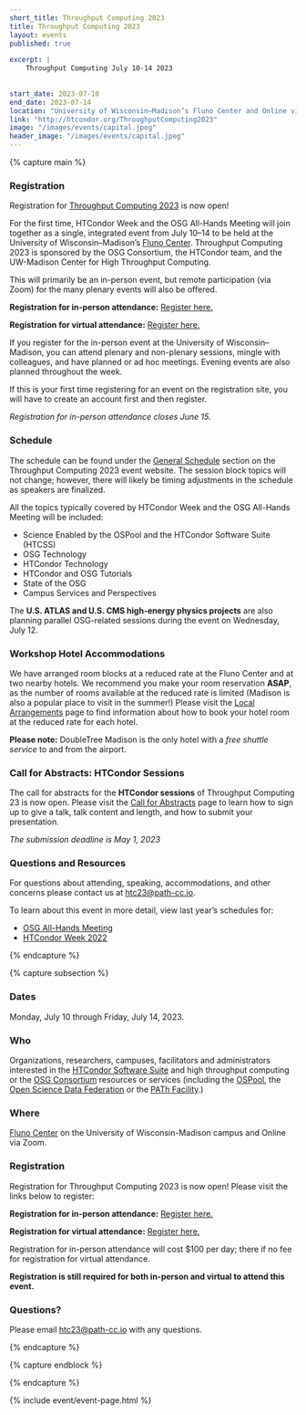 ```yaml
---
short_title: Throughput Computing 2023
title: Throughput Computing 2023
layout: events
published: true

excerpt: |
    Throughput Computing July 10-14 2023
    
    
start_date: 2023-07-10
end_date: 2023-07-14
location: "University of Wisconsin–Madison’s Fluno Center and Online via Zoom"
link: "http://htcondor.org/ThroughputComputing2023"
image: "/images/events/capital.jpeg"
header_image: "/images/events/capital.jpeg"
---
```


{% capture main %}

### Registration

Registration for [Throughput Computing 2023](https://agenda.hep.wisc.edu/event/2014/) is now open!

For the first time, HTCondor Week and the OSG All-Hands Meeting will join together as a single, integrated event from July 10–14 to be held at the University of Wisconsin–Madison’s [Fluno Center](https://fluno.com/). Throughput Computing 2023 is sponsored by the OSG Consortium, the HTCondor team, and the UW-Madison Center for High Throughput Computing.

This will primarily be an in-person event, but remote participation (via Zoom) for the many plenary events will also be offered. 

**Registration for in-person attendance:** [Register here.](https://uw.ungerboeck.com/prod/emc00/PublicSignIn.aspx?&aat=hAc2KhMWB4wgUAGwFEqLOM9xYB4D841E2wk3wrAJ6R8%3d)

**Registration for virtual attendance:** [Register here.](https://agenda.hep.wisc.edu/event/2014/registrations/251/)

If you register for the in-person event at the University of Wisconsin–Madison, you can attend plenary and non-plenary sessions, mingle with colleagues, and have planned or ad hoc meetings. Evening events are also planned throughout the week.

If this is your first time registering for an event on the registration site, you will have to create an account first and then register.

*Registration for in-person attendance closes June 15.*

### Schedule

The schedule can be found under the [General Schedule](https://agenda.hep.wisc.edu/event/2014/timetable/#20230710) section on the Throughput Computing  2023 event website. The session block topics will not change; however, there will likely be timing adjustments in the schedule as speakers are finalized. 

All the topics typically covered by HTCondor Week and the OSG All-Hands Meeting will be included:

- Science Enabled by the OSPool and the HTCondor Software Suite (HTCSS)
- OSG Technology
- HTCondor Technology
- HTCondor and OSG Tutorials
- State of the OSG
- Campus  Services and Perspectives

The **U.S. ATLAS and U.S. CMS high-energy physics projects** are also planning parallel OSG-related sessions during the event on Wednesday, July 12.

### Workshop Hotel Accommodations

We have arranged room blocks at a reduced rate at the Fluno Center and at two nearby hotels. We recommend you make your room reservation **ASAP**, as the number of rooms available at the reduced rate is limited (Madison is also a popular place to visit in the summer!) Please visit the [Local Arrangements](https://agenda.hep.wisc.edu/event/2014/page/55-local-arrangements) page to find information about how to book your hotel room at the reduced rate for each hotel.

**Please note:** DoubleTree Madison is the only hotel with a *free shuttle service* to and from the airport.

### Call for Abstracts: HTCondor Sessions

The call for abstracts for the **HTCondor sessions** of Throughput Computing 23 is now open. Please visit the [Call for Abstracts](https://agenda.hep.wisc.edu/event/2014/abstracts/) page to learn how to sign up to give a talk, talk content and length, and how to submit your presentation.

*The submission deadline is May 1, 2023*

### Questions and Resources

For questions about attending, speaking, accommodations, and other concerns please contact us at [htc23@path-cc.io](mailto:\htc23@path-cc.io).

To learn about this event in more detail, view last year’s schedules for: 

- [OSG All-Hands Meeting](https://osg-htc.org/all-hands/2022/schedule/)
- [HTCondor Week 2022](https://agenda.hep.wisc.edu/event/1733/timetable/#20220523)

{% endcapture %}


{% capture subsection %}
### Dates

Monday, July 10 through Friday, July 14, 2023.

### Who

Organizations, researchers, campuses, facilitators and administrators interested in the [HTCondor Software Suite](https://htcondor.com/) and high throughput computing or the [OSG Consortium](https://osg-htc.org/) resources or services (including the [OSPool](https://osg-htc.org/services/open_science_pool.html), the [Open Science Data Federation](https://osg-htc.org/services/osdf.html) or the [PATh Facility](https://path-cc.io/facility/).)

### Where

[Fluno Center](https://fluno.com/) on the University of Wisconsin-Madison campus and Online via Zoom.

### Registration

Registration for Throughput Computing 2023 is now open! Please visit the links below to register:

**Registration for in-person attendance:** [Register here.](https://uw.ungerboeck.com/prod/emc00/PublicSignIn.aspx?&aat=hAc2KhMWB4wgUAGwFEqLOM9xYB4D841E2wk3wrAJ6R8%3d)

**Registration for virtual attendance:** [Register here.](https://agenda.hep.wisc.edu/event/2014/registrations/251/)

Registration for in-person attendance will cost $100 per day; there if no fee for registration for virtual attendance.

**Registration is still required for both in-person and virtual to attend this event.** 

### Questions?

Please email [htc23@path-cc.io](mailto:htc23@path-cc.io) with any questions.

{% endcapture %}

{% capture endblock %}


{% endcapture %}

{% include event/event-page.html %}
